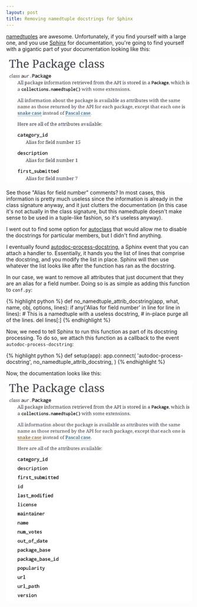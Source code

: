 ```yaml
---
layout: post
title: Removing namedtuple docstrings for Sphinx
---
```


[namedtuples][] are awesome. Unfortunately, if you find yourself with a large
one, and you use [Sphinx][] for documentation, you're going to find yourself
with a gigantic part of your documentation looking like this:

![Without skip](/images/blog/namedtuple-docstrings/before.png)

See those "Alias for field number" comments? In most cases, this information is
pretty much useless since the information is already in the class signature
anyway, and it just clutters the documentation (in this case it's not actually
in the class signature, but this namedtuple doesn't make sense to be used in a
tuple-like fashion, so it's useless anyway).

I went out to find some option for [autoclass][] that would allow me to disable
the docstrings for particular members, but I didn't find anything.

I eventually found [autodoc-process-docstring][], a Sphinx event that you can
attach a handler to. Essentially, it hands you the list of lines that comprise
the docstring, and you modify the list in place. Sphinx will then use whatever
the list looks like after the function has ran as the docstring.

In our case, we want to remove all attributes that just document that they are
an alias for a field number. Doing so is as simple as adding this function to
`conf.py`:

{% highlight python %}
def no_namedtuple_attrib_docstring(app, what, name,
                                   obj, options, lines):
    if any('Alias for field number' in line for line in lines):
        # This is a namedtuple with a useless docstring,
        # in-place purge all of the lines.
        del lines[:]
{% endhighlight %}

Now, we need to tell Sphinx to run this function as part of its docstring
processing. To do so, we attach this function as a callback to the event
`autodoc-process-docstring`:

{% highlight python %}
def setup(app):
    app.connect(
        'autodoc-process-docstring',
        no_namedtuple_attrib_docstring,
    )
{% endhighlight %}

Now, the documentation looks like this:

![With skip](/images/blog/namedtuple-docstrings/after.png)

[Sphinx]: http://sphinx-doc.org
[after directory]: http://vimdoc.sourceforge.net/htmldoc/options.html#%27runtimepath%27
[autoclass]: http://sphinx-doc.org/ext/autodoc.html#directive-autoclass
[autodoc-process-docstring]: http://sphinx-doc.org/ext/autodoc.html#event-autodoc-process-docstring
[namedtuples]: https://docs.python.org/2/library/collections.html#namedtuple-factory-function-for-tuples-with-named-fields
